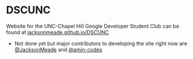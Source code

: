 # DSCUNC
Website for the UNC-Chapel Hill Google Developer Student Club can be found at [jacksonmeade.github.io/DSCUNC](https://jacksonmeade.github.io/DSCUNC)
 - Not done yet but major contributors to developing the site right now are [@JacksonMeade](https://github.com/JacksonMeade) and [@amin-codes](https://github.com/amin-codes)
